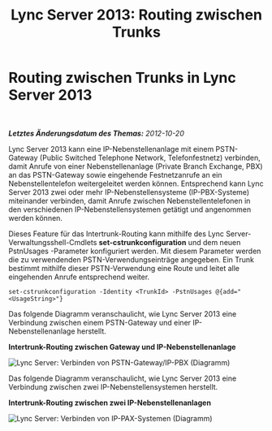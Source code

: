 ﻿---
title: 'Lync Server 2013: Routing zwischen Trunks'
TOCTitle: Routing zwischen Trunks
ms:assetid: d3a33b4a-8bf4-4a8c-a371-8ef79e740780
ms:mtpsurl: https://technet.microsoft.com/de-de/library/JJ205272(v=OCS.15)
ms:contentKeyID: 49295508
ms.date: 05/19/2016
mtps_version: v=OCS.15
ms.translationtype: HT
---

# Routing zwischen Trunks in Lync Server 2013

 

_**Letztes Änderungsdatum des Themas:** 2012-10-20_

Lync Server 2013 kann eine IP-Nebenstellenanlage mit einem PSTN-Gateway (Public Switched Telephone Network, Telefonfestnetz) verbinden, damit Anrufe von einer Nebenstellenanlage (Private Branch Exchange, PBX) an das PSTN-Gateway sowie eingehende Festnetzanrufe an ein Nebenstellentelefon weitergeleitet werden können. Entsprechend kann Lync Server 2013 zwei oder mehr IP-Nebenstellensysteme (IP-PBX-Systeme) miteinander verbinden, damit Anrufe zwischen Nebenstellentelefonen in den verschiedenen IP-Nebenstellensystemen getätigt und angenommen werden können.

Dieses Feature für das Intertrunk-Routing kann mithilfe des Lync Server-Verwaltungsshell-Cmdlets **set-cstrunkconfiguration** und dem neuen PstnUsages -Parameter konfiguriert werden. Mit diesem Parameter werden die zu verwendenden PSTN-Verwendungseinträge angegeben. Ein Trunk bestimmt mithilfe dieser PSTN-Verwendung eine Route und leitet alle eingehenden Anrufe entsprechend weiter.

    set-cstrunkconfiguration -Identity <TrunkId> -PstnUsages @{add="<UsageString>"}

Das folgende Diagramm veranschaulicht, wie Lync Server 2013 eine Verbindung zwischen einem PSTN-Gateway und einer IP-Nebenstellenanlage herstellt.

**Intertrunk-Routing zwischen Gateway und IP-Nebenstellenanlage**

![Lync Server: Verbinden von PSTN-Gateway/IP-PBX (Diagramm)](images/JJ721940.cc3858ca-2ee3-4d51-8a51-db078366b50b(OCS.15).jpg "Lync Server: Verbinden von PSTN-Gateway/IP-PBX (Diagramm)")

Das folgende Diagramm veranschaulicht, wie Lync Server 2013 eine Verbindung zwischen zwei IP-Nebenstellensystemen herstellt.

**Intertrunk-Routing zwischen zwei IP-Nebenstellenanlagen**

![Lync Server: Verbinden von IP-PAX-Systemen (Diagramm)](images/JJ721940.6ba18ec9-df70-498a-9cf7-7fc41e5ec432(OCS.15).jpg "Lync Server: Verbinden von IP-PAX-Systemen (Diagramm)")


